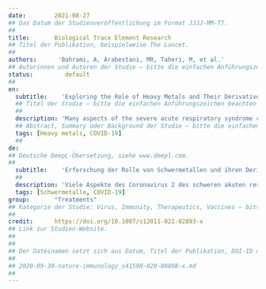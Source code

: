 ```yaml
---
date:        2021-08-27
## Das Datum der Studienveröffentlichung im Format JJJJ-MM-TT.
##
title:       Biological Trace Element Research
## Titel der Publikation, beispielweise The Lancet.
##
authors:      'Bahrami, A, Arabestani, MR, Taheri, M, et al.'
## Autorinnen und Autoren der Studie – bitte die einfachen Anführungszeichen beachten!
status:         default
##
en:
  subtitle:    'Exploring the Role of Heavy Metals and Their Derivatives on the Pathophysiology of COVID-19'
  ## Titel der Studie – bitte die einfachen Anführungszeichen beachten!
  ##
  description: 'Many aspects of the severe acute respiratory syndrome coronavirus 2 (SARS-CoV-2) and its disease, COVID-19, have been studied to determine its properties, transmission mechanisms, and pathology. These efforts are aimed at identifying potential approaches to control or treat the disease. Early treatment of novel SARS-CoV-2 infection to minimize symptom progression has minimal evidence; however, many researchers and firms are working on vaccines, and only a few vaccines exist. COVID-19 is affected by several heavy metals and their nanoparticles. We investigated the effects of heavy metals and heavy metal nanoparticles on SARS-CoV-2 and their roles in COVID-19 pathogenesis. AgNPs, AuNPs, gold-silver hybrid NPs, copper nanoparticles, zinc oxide, vanadium, gallium, bismuth, titanium, palladium, silver grafted graphene oxide, and some quantum dots were tested to see if they could minimize the severity or duration of symptoms in patients with SARS-CoV-2 infection when compared to standard therapy.'
  ## Abstract, Summary oder Background der Studie – bitte die einfachen Anführungszeichen beachten!
  tags: [Heavy metals, COVID-19]
  ##
de: 
## Deutsche DeepL-Übersetzung, siehe www.deepl.com.
##
  subtitle:    'Erforschung der Rolle von Schwermetallen und ihren Derivaten in der Pathophysiologie von COVID-19'
  ##
  description: 'Viele Aspekte des Coronavirus 2 des schweren akuten respiratorischen Syndroms (SARS-CoV-2) und seiner Krankheit, COVID-19, wurden untersucht, um seine Eigenschaften, Übertragungsmechanismen und Pathologie zu bestimmen. Diese Bemühungen zielen darauf ab, mögliche Ansätze zur Kontrolle oder Behandlung der Krankheit zu ermitteln. Für eine frühzeitige Behandlung einer neuartigen SARS-CoV-2-Infektion zur Minimierung des Fortschreitens der Symptome gibt es nur minimale Anhaltspunkte; allerdings arbeiten viele Forscher und Unternehmen an Impfstoffen, und es gibt nur wenige Impfstoffe. COVID-19 wird von verschiedenen Schwermetallen und deren Nanopartikeln beeinflusst. Wir untersuchten die Auswirkungen von Schwermetallen und Schwermetall-Nanopartikeln auf SARS-CoV-2 und ihre Rolle bei der Pathogenese von COVID-19. AgNPs, AuNPs, Gold-Silber-Hybrid-NPs, Kupfer-Nanopartikel, Zinkoxid, Vanadium, Gallium, Wismut, Titan, Palladium, mit Silber gepfropftes Graphenoxid und einige Quantenpunkte wurden getestet, um festzustellen, ob sie im Vergleich zur Standardtherapie den Schweregrad oder die Dauer der Symptome bei Patienten mit SARS-CoV-2-Infektion verringern können.'
  tags: [Schwermetalle, COVID-19]
group:       "Treatments"
## Kategorie der Studie: Virus, Immunity, Therapeutics, Vaccines – bitte die Anführungszeichen beachten!
##
credit:      https://doi.org/10.1007/s12011-021-02893-x
## Link zur Studien-Website.
##
##
## Der Dateinamen setzt sich aus Datum, Titel der Publikation, DOI-ID der Studie (nach dem letzten Slash) und der Dateiendung zusammen. Bitte den Unterstrich vor der DOI-ID beachten!
##
## 2020-09-30-nature-immunology_s41590-020-00808-x.md
##
---
```

<object data="{{ page.link }}" style='height:calc(100vh - 400px); width: 100%' type='application/pdf'></object>
